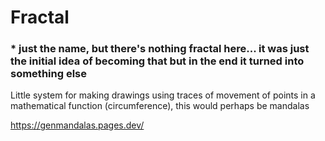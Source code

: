 # Fractal 

### * just the name, but there's nothing fractal here... it was just the initial idea of ​​becoming that but in the end it turned into something else

Little system for making drawings using traces of movement of points in a mathematical function (circumference), this would perhaps be mandalas

https://genmandalas.pages.dev/
